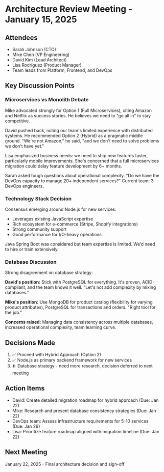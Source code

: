 # Architecture Review Meeting - January 15, 2025

## Attendees
- Sarah Johnson (CTO)
- Mike Chen (VP Engineering)
- David Kim (Lead Architect)
- Lisa Rodriguez (Product Manager)
- Team leads from Platform, Frontend, and DevOps

## Key Discussion Points

### Microservices vs Monolith Debate
Mike advocated strongly for Option 1 (Full Microservices), citing Amazon and Netflix as success stories. He believes we need to "go all in" to stay competitive.

David pushed back, noting our team's limited experience with distributed systems. He recommended Option 2 (Hybrid) as a pragmatic middle ground. "We're not Amazon," he said, "and we don't need to solve problems we don't have yet."

Lisa emphasized business needs: we need to ship new features faster, particularly mobile improvements. She's concerned that a full microservices migration could delay feature development by 6+ months.

Sarah asked tough questions about operational complexity. "Do we have the DevOps capacity to manage 20+ independent services?" Current team: 3 DevOps engineers.

### Technology Stack Decision
Consensus emerging around Node.js for new services:
- Leverages existing JavaScript expertise
- Rich ecosystem for e-commerce (Stripe, Shopify integrations)
- Strong community support
- Good performance for I/O-heavy operations

Java Spring Boot was considered but team expertise is limited. We'd need to hire or train extensively.

### Database Discussion
Strong disagreement on database strategy:

**David's position:** Stick with PostgreSQL for everything. It's proven, ACID-compliant, and the team knows it well. "Let's not add complexity by mixing databases."

**Mike's position:** Use MongoDB for product catalog (flexibility for varying product attributes), PostgreSQL for transactions and orders. "Right tool for the job."

**Concerns raised:** Managing data consistency across multiple databases, increased operational complexity, team learning curve.

## Decisions Made
1. ✅ Proceed with Hybrid Approach (Option 2)
2. ✅ Node.js as primary backend framework for new services
3. ⏸️ Database strategy - need more research, decision deferred to next meeting

## Action Items
- David: Create detailed migration roadmap for hybrid approach (Due: Jan 22)
- Mike: Research and present database consistency strategies (Due: Jan 22)
- DevOps team: Assess infrastructure requirements for 5-10 services (Due: Jan 29)
- Lisa: Prioritize feature roadmap aligned with migration timeline (Due: Jan 22)

## Next Meeting
January 22, 2025 - Final architecture decision and sign-off
